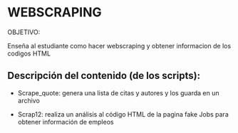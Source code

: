 
# WEBSCRAPING

OBJETIVO:

Enseña al estudiante como hacer webscraping y obtener informacion de los codigos HTML


## Descripción del contenido (de los scripts):

- Scrape_quote: genera una lista de citas y autores y los guarda en un archivo

- Scrap12: realiza un análisis al código HTML de la pagina fake Jobs para obtener información de empleos
